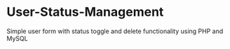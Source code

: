 # User-Status-Management
Simple user form with status toggle and delete functionality using PHP and MySQL
